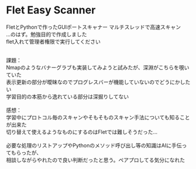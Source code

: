 # Flet Easy Scanner

FletとPythonで作ったGUIポートスキャナー マルチスレッドで高速スキャン<br>
...のはず。勉強目的で作成しました<br>
flet入れて管理者権限で実行してください

<br>
課題：<br>
Nmapのようなバナーグラブも実装してみようと試みたが、深淵がこちらを覗いていた<br>
表示更新の部分が曖昧なのでプログレスバーが機能していないのでどうにかしたい<br>
学習目的の本筋から逸れている部分は深掘りしてない<br>
<br>
感想：<br>
学習中にプロトコル毎のスキャンやそもそものスキャン手法についても知ることが出来た<br>
切り替えて使えるようなものにするのはFletでは難しそうだった...<br>
<br>
必要な処理のリストアップやPythonのメソッド呼び出し等の知識はAIに手伝ってもらったが、<br>
相談しながらやれたので良い判断だったと思う。ペアプロしてる気分になれた
